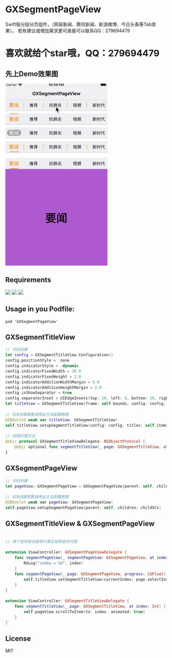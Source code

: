 # GXSegmentPageView
Swift版分段分页组件，（网易新闻、腾讯新闻、新浪微博、今日头条等Tab效果）。
若有建议或增加需求更可直接可以联系QQ：279694479

# 喜欢就给个star哦，QQ：279694479

先上Demo效果图
--

![](/GXSegmentPageView.gif '描述')


Requirements
--
<p align="left">
<a href="https://github.com/gsyhei/GXRefresh"><img src="https://img.shields.io/badge/platform-ios-yellow.svg"></a>
<a href="https://github.com/gsyhei/GXRefresh"><img src="https://img.shields.io/github/license/johnlui/Pitaya.svg?style=flat"></a>
<a href="https://github.com/gsyhei/GXRefresh"><img src="https://img.shields.io/badge/language-Swift%204.2-orange.svg"></a>
</p>

Usage in you Podfile:
--

```
pod 'GXSegmentPageView'
```

GXSegmentTitleView
--

```swift
// 代码创建
let config = GXSegmentTitleView.Configuration()
config.positionStyle = .none
config.indicatorStyle = .dynamic
config.indicatorFixedWidth = 30.0
config.indicatorFixedHeight = 2.0
config.indicatorAdditionWidthMargin = 5.0
config.indicatorAdditionHeightMargin = 2.0
config.isShowSeparator = true
config.separatorInset = UIEdgeInsets(top: 10, left: 0, bottom: 10, right: 0)
let titleView = GXSegmentTitleView(frame: self.bounds, config: config, titles: titles)

// XIB创建需要调用此方法配置数据
@IBOutlet weak var titleView: GXSegmentTitleView!
self.titleView.setupSegmentTitleView(config: config, titles: self.items)

// 回调代理方法
@objc protocol GXSegmentTitleViewDelegate: NSObjectProtocol {
    @objc optional func segmentTitleView(_ page: GXSegmentTitleView, at index: Int)
}
```

GXSegmentPageView
--

```swift
// 代码创建
let pageView: GXSegmentPageView = GXSegmentPageView(parent: self, children: childVCs)

// XIB创建需要调用此方法配置数据
@IBOutlet weak var pageView: GXSegmentPageView!
self.pageView.setupSegmentPageView(parent: self, children: childVCs)

```

GXSegmentTitleView &  GXSegmentPageView
--

```swift

// 两个控件联动使用只需实现两者的代理

extension ViewController: GXSegmentPageViewDelegate {
    func segmentPageView(_ segmentPageView: GXSegmentPageView, at index: Int) {
        NSLog("index = %d", index)
    }
    func segmentPageView(_ page: GXSegmentPageView, progress: CGFloat) {
        self.titleView.setSegmentTitleView(currentIndex: page.selectIndex, willIndex: page.willSelectIndex, progress: progress)
    }
}

extension ViewController: GXSegmentTitleViewDelegate {
    func segmentTitleView(_ page: GXSegmentTitleView, at index: Int) {
        self.pageView.scrollToItem(to: index, animated: true)
    }
}

```

License
--
MIT


